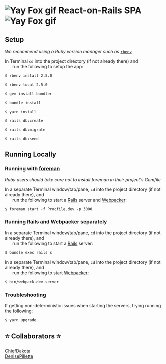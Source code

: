 # <img src="https://chiefdakota.github.io/react-on-rails-spa/app/javascript/packs/assets/images/yay-fox.gif" alt="Yay Fox gif" /> React-on-Rails SPA <img src="https://chiefdakota.github.io/react-on-rails-spa/app/javascript/packs/assets/images/yay-fox.gif" alt="Yay Fox gif" />

## Setup
_We recommend using a Ruby version manager such as_ [`rbenv`](https://github.com/rbenv/rbenv)

In Terminal `cd` into the project directory (if not already there) and<br />&nbsp;&nbsp;&nbsp;&nbsp;&nbsp;&nbsp;run the following to setup the app:
```xml
$ rbenv install 2.5.0

$ rbenv local 2.5.0

$ gem install bundler

$ bundle install

$ yarn install

$ rails db:create

$ rails db:migrate

$ rails db:seed
```

## Running Locally
### Running with [foreman](https://github.com/ddollar/foreman)
_Ruby users should take care not to install foreman in their project's Gemfile_

In a separate Terminal window/tab/pane, `cd` into the project directory (if not already there), and<br />&nbsp;&nbsp;&nbsp;&nbsp;&nbsp;&nbsp;run the following to start a [Rails](https://github.com/rails/rails) server and [Webpacker](https://github.com/rails/webpacker):
```xml
$ foreman start -f Procfile.dev -p 3000
```

### Running Rails and Webpacker separately
In a separate Terminal window/tab/pane, `cd` into the project directory (if not already there), and<br />&nbsp;&nbsp;&nbsp;&nbsp;&nbsp;&nbsp;run the following to start a [Rails](https://github.com/rails/rails) server:
```xml
$ bundle exec rails s
```

In a separate Terminal window/tab/pane, `cd` into the project directory (if not already there), and<br />&nbsp;&nbsp;&nbsp;&nbsp;&nbsp;&nbsp;run the following to start [Webpacker](https://github.com/rails/webpacker):
```xml
$ bin/webpack-dev-server
```

### Troubleshooting
If getting non-deterministic issues when starting the servers, trying running the following:
```xml
$ yarn upgrade
```

## :star: Collaborators :star:
[ChiefDakota](https://github.com/ChiefDakota)
<br />
[DenisePillette](https://github.com/DenisePillette)
